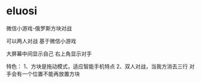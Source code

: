 # eluosi
微信小游戏-俄罗斯方块对战

可以两人对战 基于微信小游戏 

大屏幕中间显示自己 右上角显示对手

特色：
1、方块是拖动模式，适应智能手机特点
2、双人对战，当我方消去三行 对手会有一个位置不能再放置方块
